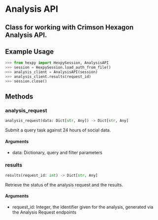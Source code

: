 # Analysis API

## Class for working with Crimson Hexagon Analysis API.

## Example Usage

```python
>>> from hexpy import HexpySession, AnalysisAPI
>>> session = HexpySession.load_auth_from_file()
>>> analysis_client = AnalysisAPI(session)
>>> analysis_client.results(request_id)
>>> session.close()
```

## Methods

### analysis_request
```python
analysis_request(data: Dict[str, Any]) -> Dict[str, Any]
```
Submit a query task against 24 hours of social data.

#### Arguments
* data: Dictionary, query and filter parameters

### results
```python
results(request_id: int) -> Dict[str, Any]
```
Retrieve the status of the analysis request and the results.

#### Arguments
* request_id: Integer, the identifier given for the analysis, generated via the Analysis Request endpoints
